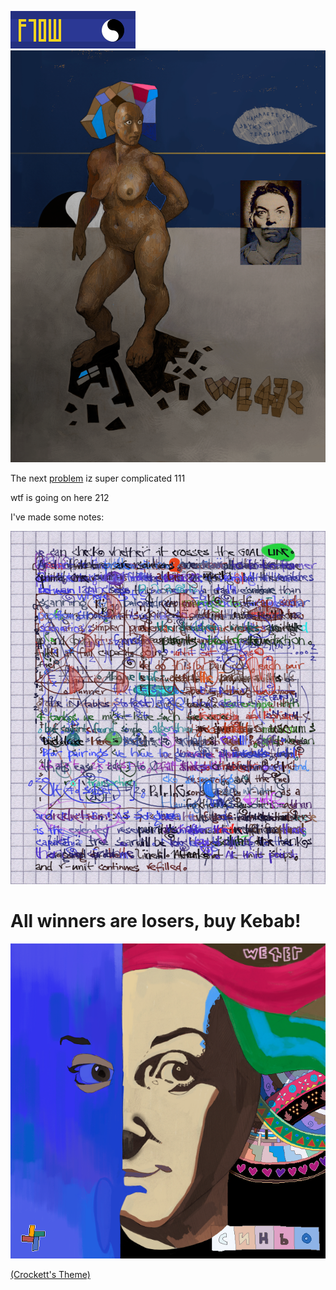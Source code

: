 ![](flow.gif)
![](pix/we4er-230.png)

The next [problem](https://ioinformatics.org/files/ioi1992round2.pdf)
iz super complicated 111

wtf is going on here 212

I've made some notes:

![](pix/Study.png)

# All winners are losers, buy Kebab!

![](pix/sinjo_078.png)

[(Crockett's Theme)](https://youtu.be/g7EO6x8B8yI)

